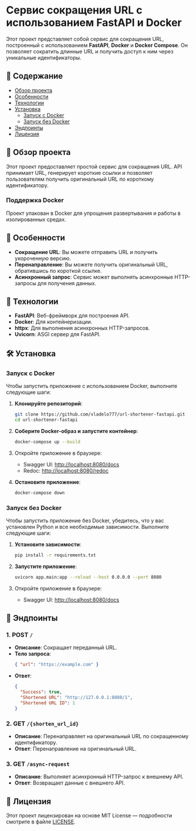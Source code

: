 
# Сервис сокращения URL с использованием FastAPI и Docker

Этот проект представляет собой сервис для сокращения URL, построенный с использованием **FastAPI**, **Docker** и **Docker Compose**. Он позволяет сократить длинные URL и получить доступ к ним через уникальные идентификаторы.

## 📝 Содержание
- [Обзор проекта](#обзор-проекта)
- [Особенности](#особенности)
- [Технологии](#технологии)
- [Установка](#установка)
  - [Запуск с Docker](#запуск-с-docker)
  - [Запуск без Docker](#запуск-без-docker)
- [Эндпоинты](#эндпоинты)
- [Лицензия](#лицензия)

## 📜 Обзор проекта

Этот проект предоставляет простой сервис для сокращения URL. API принимает URL, генерирует короткие ссылки и позволяет пользователям получить оригинальный URL по короткому идентификатору.

### Поддержка Docker
Проект упакован в Docker для упрощения развертывания и работы в изолированных средах.

## 🚀 Особенности
- **Сокращение URL**: Вы можете отправить URL и получить укороченную версию.
- **Перенаправление**: Вы можете получить оригинальный URL, обратившись по короткой ссылке.
- **Асинхронный запрос**: Сервис может выполнять асинхронные HTTP-запросы для получения данных.

## 🧰 Технологии
- **FastAPI**: Веб-фреймворк для построения API.
- **Docker**: Для контейнеризации.
- **httpx**: Для выполнения асинхронных HTTP-запросов.
- **Uvicorn**: ASGI сервер для FastAPI.

## 🛠 Установка

### Запуск с Docker

Чтобы запустить приложение с использованием Docker, выполните следующие шаги:

1. **Клонируйте репозиторий**:
    ```bash
    git clone https://github.com/vladelo777/url-shortener-fastapi.git
    cd url-shortener-fastapi
    ```

2. **Соберите Docker-образ и запустите контейнер**:
    ```bash
    docker-compose up --build
    ```

3. Откройте приложение в браузере:
    - Swagger UI: [http://localhost:8080/docs](http://localhost:8080/docs)
    - Redoc: [http://localhost:8080/redoc](http://localhost:8080/redoc)

4. **Остановите приложение**:
    ```bash
    docker-compose down
    ```

### Запуск без Docker

Чтобы запустить приложение без Docker, убедитесь, что у вас установлен Python и все необходимые зависимости. Выполните следующие шаги:

1. **Установите зависимости**:
    ```bash
    pip install -r requirements.txt
    ```

2. **Запустите приложение**:
    ```bash
    uvicorn app.main:app --reload --host 0.0.0.0 --port 8080
    ```

3. Откройте приложение в браузере:
    - Swagger UI: [http://localhost:8080/docs](http://localhost:8080/docs)

## 📡 Эндпоинты

### 1. POST `/`
- **Описание**: Сокращает переданный URL.
- **Тело запроса**:
    ```json
    { "url": "https://example.com" }
    ```
- **Ответ**:
    ```json
    {
      "Success": true,
      "Shortened URL": "http://127.0.0.1:8080/1",
      "Shortened URL ID": 1
    }
    ```

### 2. GET `/{shorten_url_id}`
- **Описание**: Перенаправляет на оригинальный URL по сокращенному идентификатору.
- **Ответ**: Перенаправление на оригинальный URL.

### 3. GET `/async-request`
- **Описание**: Выполняет асинхронный HTTP-запрос к внешнему API.
- **Ответ**: Возвращает данные с внешнего API.

## 📄 Лицензия

Этот проект лицензирован на основе MIT License — подробности смотрите в файле [LICENSE](LICENSE).
